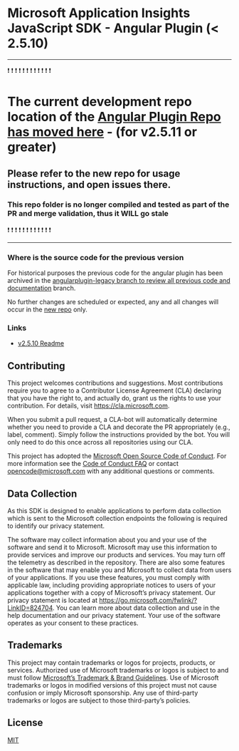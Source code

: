 # Microsoft Application Insights JavaScript SDK - Angular Plugin (&lt; 2.5.10)

*******************

:exclamation: :exclamation: :exclamation: :exclamation: :exclamation: :exclamation: :exclamation: :exclamation: :exclamation: :exclamation: :exclamation: :exclamation:

# The current development repo location of the [Angular Plugin Repo has moved here](https://github.com/microsoft/applicationinsights-angularplugin-js) - (for v2.5.11 or greater) 

## Please refer to the new repo for usage instructions, and open issues there.

### This repo folder is no longer compiled and tested as part of the PR and merge validation, thus it WILL go stale

:exclamation: :exclamation: :exclamation: :exclamation: :exclamation: :exclamation: :exclamation: :exclamation: :exclamation: :exclamation: :exclamation: :exclamation:

*******************

### Where is the source code for the previous version

For historical purposes the previous code for the angular plugin has been archived in the [angularplugin-legacy branch to review all previous code and documentation](https://github.com/microsoft/ApplicationInsights-JS/tree/angularplugin-legacy/extensions/applicationinsights-angularplugin-js) branch.

No further changes are scheduled or expected, any and all changes will occur in the [new repo](https://github.com/microsoft/applicationinsights-angularplugin-js) only.

### Links

- [v2.5.10 Readme](https://github.com/microsoft/ApplicationInsights-JS/blob/angularplugin-legacy/extensions/applicationinsights-angularplugin-js/README.md)

## Contributing

This project welcomes contributions and suggestions. Most contributions require you to
agree to a Contributor License Agreement (CLA) declaring that you have the right to,
and actually do, grant us the rights to use your contribution. For details, visit
https://cla.microsoft.com.

When you submit a pull request, a CLA-bot will automatically determine whether you need
to provide a CLA and decorate the PR appropriately (e.g., label, comment). Simply follow the
instructions provided by the bot. You will only need to do this once across all repositories using our CLA.

This project has adopted the [Microsoft Open Source Code of Conduct](https://opensource.microsoft.com/codeofconduct/).
For more information see the [Code of Conduct FAQ](https://opensource.microsoft.com/codeofconduct/faq/)
or contact [opencode@microsoft.com](mailto:opencode@microsoft.com) with any additional questions or comments.

## Data Collection

As this SDK is designed to enable applications to perform data collection which is sent to the Microsoft collection endpoints the following is required to identify our privacy statement.

The software may collect information about you and your use of the software and send it to Microsoft. Microsoft may use this information to provide services and improve our products and services. You may turn off the telemetry as described in the repository. There are also some features in the software that may enable you and Microsoft to collect data from users of your applications. If you use these features, you must comply with applicable law, including providing appropriate notices to users of your applications together with a copy of Microsoft’s privacy statement. Our privacy statement is located at https://go.microsoft.com/fwlink/?LinkID=824704. You can learn more about data collection and use in the help documentation and our privacy statement. Your use of the software operates as your consent to these practices.

## Trademarks

This project may contain trademarks or logos for projects, products, or services. Authorized use of Microsoft trademarks or logos is subject to and must follow [Microsoft’s Trademark & Brand Guidelines](https://www.microsoft.com/en-us/legal/intellectualproperty/trademarks/usage/general). Use of Microsoft trademarks or logos in modified versions of this project must not cause confusion or imply Microsoft sponsorship. Any use of third-party trademarks or logos are subject to those third-party’s policies.

## License

[MIT](LICENSE)
